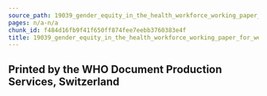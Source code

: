```yaml
---
source_path: 19039_gender_equity_in_the_health_workforce_working_paper_for_web_pdf.md
pages: n/a-n/a
chunk_id: f484d16fb9f41f650ff874fee7eebb3760383e4f
title: 19039_gender_equity_in_the_health_workforce_working_paper_for_web_pdf
---
```

## Printed by the WHO Document Production Services, Switzerland
